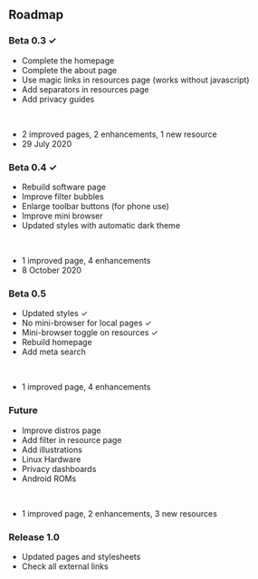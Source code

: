 ## Roadmap

### Beta 0.3 ✓

- Complete the homepage
- Complete the about page
- Use magic links in resources page (works without javascript)
- Add separators in resources page
- Add privacy guides
<br/>

- 2 improved pages, 2 enhancements, 1 new resource
- 29 July 2020

### Beta 0.4 ✓

- Rebuild software page
- Improve filter bubbles
- Enlarge toolbar buttons (for phone use)
- Improve mini browser
- Updated styles with automatic dark theme
<br/>

- 1 improved page, 4 enhancements
- 8 October 2020

### Beta 0.5

- Updated styles ✓
- No mini-browser for local pages ✓
- Mini-browser toggle on resources ✓
- Rebuild homepage
- Add meta search

<br/>

- 1 improved page, 4 enhancements

### Future

- Improve distros page
- Add filter in resource page
- Add illustrations
- Linux Hardware
- Privacy dashboards
- Android ROMs
<br/>

- 1 improved page, 2 enhancements, 3 new resources

### Release 1.0

- Updated pages and stylesheets
- Check all external links


